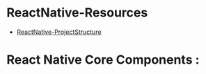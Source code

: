 # ReactNative-Resources

- [ReactNative-ProjectStructure](https://github.com/SuryaKarmakar/ReactNative-ProjectStructure)

# React Native Core Components :

